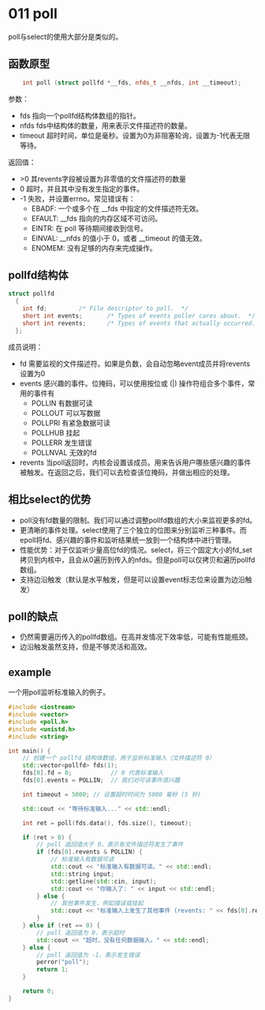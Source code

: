 # 011 poll

poll与select的使用大部分是类似的。

## 函数原型
```cpp
    int poll (struct pollfd *__fds, nfds_t __nfds, int __timeout);
```

参数：
- fds 指向一个pollfd结构体数组的指针。
- nfds fds中结构体的数量，用来表示文件描述符的数量。
- timeout 超时时间，单位是毫秒。设置为0为非阻塞轮询，设置为-1代表无限等待。

返回值：
- \>0 其revents字段被设置为非零值的文件描述符的数量
- 0 超时，并且其中没有发生指定的事件。
- -1 失败，并设置errno。常见错误有：
    - EBADF: 一个或多个在 __fds 中指定的文件描述符无效。
    - EFAULT: __fds 指向的内存区域不可访问。
    - EINTR: 在 poll 等待期间接收到信号。
    - EINVAL: __nfds 的值小于 0，或者 __timeout 的值无效。
    - ENOMEM: 没有足够的内存来完成操作。

## pollfd结构体
```cpp
struct pollfd
  {
    int fd;			/* File descriptor to poll.  */
    short int events;		/* Types of events poller cares about.  */
    short int revents;		/* Types of events that actually occurred.  */
  };
```
成员说明：
- fd 需要监视的文件描述符。如果是负数，会自动忽略event成员并将revents设置为0
- events 感兴趣的事件。位掩码，可以使用按位或 (|) 操作符组合多个事件，常用的事件有
    - POLLIN 有数据可读
    - POLLOUT 可以写数据
    - POLLPRI 有紧急数据可读
    - POLLHUB 挂起
    - POLLERR 发生错误
    - POLLNVAL 无效的fd
- revents 当poll返回时，内核会设置该成员。用来告诉用户哪些感兴趣的事件被触发。在返回之后，我们可以去检查该位掩码，并做出相应的处理。

## 相比select的优势
- poll没有fd数量的限制。我们可以通过调整pollfd数组的大小来监视更多的fd。
- 更清晰的事件处理。select使用了三个独立的位图来分别监听三种事件。而epoll将fd、感兴趣的事件和监听结果统一放到一个结构体中进行管理。
- 性能优势：对于仅监听少量高位fd的情况。select，将三个固定大小的fd_set拷贝到内核中，且会从0遍历到传入的nfds。但是poll可以仅拷贝和遍历pollfd数组。
- 支持边沿触发（默认是水平触发，但是可以设置event标志位来设置为边沿触发）

## poll的缺点
- 仍然需要遍历传入的pollfd数组。在高并发情况下效率低，可能有性能瓶颈。
- 边沿触发虽然支持，但是不够灵活和高效。

## example
一个用poll监听标准输入的例子。
```cpp
#include <iostream>
#include <vector>
#include <poll.h>
#include <unistd.h>
#include <string>

int main() {
    // 创建一个 pollfd 结构体数组，用于监听标准输入（文件描述符 0）
    std::vector<pollfd> fds(1);
    fds[0].fd = 0;           // 0 代表标准输入
    fds[0].events = POLLIN;  // 我们对可读事件感兴趣

    int timeout = 5000; // 设置超时时间为 5000 毫秒 (5 秒)

    std::cout << "等待标准输入..." << std::endl;

    int ret = poll(fds.data(), fds.size(), timeout);

    if (ret > 0) {
        // poll 返回值大于 0，表示有文件描述符发生了事件
        if (fds[0].revents & POLLIN) {
            // 标准输入有数据可读
            std::cout << "标准输入有数据可读。" << std::endl;
            std::string input;
            std::getline(std::cin, input);
            std::cout << "你输入了: " << input << std::endl;
        } else {
            // 其他事件发生，例如错误或挂起
            std::cout << "标准输入上发生了其他事件 (revents: " << fds[0].revents << ")" << std::endl;
        }
    } else if (ret == 0) {
        // poll 返回值为 0，表示超时
        std::cout << "超时，没有任何数据输入。" << std::endl;
    } else {
        // poll 返回值为 -1，表示发生错误
        perror("poll");
        return 1;
    }

    return 0;
}
```